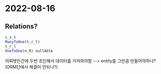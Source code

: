 # 2022-08-16

## Relations?

```js
c_s_t
ManyToOne(t_r_l)
t_r_l
OneToOne(n_R) nullAble
```

어찌됏든간에 두번 조인해서 데이터를 가져와야함 --> entity를 그만큼 만들어야하나? (ORM단에서 해결이 안되나?)